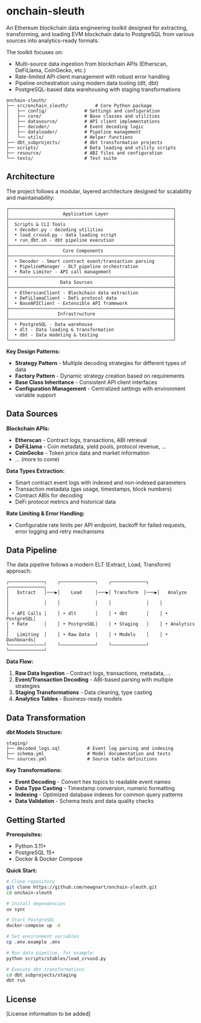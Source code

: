 # onchain-sleuth
An Ethereum blockchain data engineering toolkit designed for extracting, transforming, and loading EVM blockchain data to PostgreSQL from various sources into analytics-ready formats.

The toolkit focuses on:

- Multi-source data ingestion from blockchain APIs (Etherscan, DeFiLlama, CoinGecko, etc.)
- Rate-limited API client management with robust error handling
- Pipeline orchestration using modern data tooling (dlt, dbt)
- PostgreSQL-based data warehousing with staging transformations

```
onchain-sleuth/
├── src/onchain_sleuth/          # Core Python package
│   ├── config/              # Settings and configuration
│   ├── core/                # Base classes and utilities
│   ├── datasource/          # API client implementations
│   ├── decoder/             # Event decoding logic
│   ├── dataloader/          # Pipeline management
│   └── utils/               # Helper functions
├── dbt_subprojects/         # dbt transformation projects
├── scripts/                 # Data loading and utility scripts
├── resource/                # ABI files and configuration
└── tests/                   # Test suite
```
## Architecture

The project follows a modular, layered architecture designed for scalability and maintainability:

```
┌─────────────────────────────────────────────────────────────┐
│                    Application Layer                        │
├─────────────────────────────────────────────────────────────┤
│  Scripts & CLI Tools                                        │
│  • decoder.py - decoding utilities                          │
│  • load_crvusd.py - data loading script                     │
│  • run_dbt.sh - dbt pipeline execution                      │
├─────────────────────────────────────────────────────────────┤
│                    Core Components                          │
├─────────────────────────────────────────────────────────────┤
│  • Decoder - Smart contract event/transaction parsing       │
│  • PipelineManager - DLT pipeline orchestration             │
│  • Rate Limiter - API call management                       │
├─────────────────────────────────────────────────────────────┤
│                   Data Sources                              │
├─────────────────────────────────────────────────────────────┤
│  • EtherscanClient - Blockchain data extraction             │
│  • DeFiLlamaClient - DeFi protocol data                     │
│  • BaseAPIClient - Extensible API framework                 │
├─────────────────────────────────────────────────────────────┤
│                  Infrastructure                             │
├─────────────────────────────────────────────────────────────┤
│  • PostgreSQL - Data warehouse                              │
│  • dlt - Data loading & transformation                      │
│  • dbt - Data modeling & testing                            │
└─────────────────────────────────────────────────────────────┘
```

**Key Design Patterns:**
- **Strategy Pattern** - Multiple decoding strategies for different types of data
- **Factory Pattern** - Dynamic strategy creation based on requirements
- **Base Class Inheritance** - Consistent API client interfaces
- **Configuration Management** - Centralized settings with environment variable support

## Data Sources

**Blockchain APIs:**
- **Etherscan** - Contract logs, transactions, ABI retrieval
- **DeFiLlama** - Coin metadata, yield pools, protocol revenue, ...
- **CoinGecko** - Token price data and market information
- ... (more to come)

**Data Types Extraction:**
- Smart contract event logs with indexed and non-indexed parameters
- Transaction metadata (gas usage, timestamps, block numbers)
- Contract ABIs for decoding
- DeFi protocol metrics and historical data

**Rate Limiting & Error Handling:**
- Configurable rate limits per API endpoint, backoff for failed requests, error logging and retry mechanisms

## Data Pipeline

The data pipeline follows a modern ELT (Extract, Load, Transform) approach:

```
┌─────────────┐    ┌─────────────┐    ┌─────────────┐    ┌─────────────┐
│   Extract   │───▶│    Load     │───▶│ Transform  │───▶│   Analyze   │
│             │    │             │    │             │    │             │
│ • API Calls │    │ • dlt       │    │ • dbt       │    │ • PostgreSQL│
│ • Rate      │    │ • PostgreSQL│    │ • Staging   │    │ • Analytics │
│   Limiting  │    │ • Raw Data  │    │ • Models    │    │ • Dashboards│
└─────────────┘    └─────────────┘    └─────────────┘    └─────────────┘
```

**Data Flow:**
1. **Raw Data Ingestion** - Contract logs, transactions, metadata, ...
2. **Event/Transaction Decoding** - ABI-based parsing with multiple strategies
3. **Staging Transformations** - Data cleaning, type casting
4. **Analytics Tables** - Business-ready models

## Data Transformation

**dbt Models Structure:**
```
staging/
├── decoded_logs.sql          # Event log parsing and indexing
├── schema.yml                # Model documentation and tests
└── sources.yml               # Source table definitions
```

**Key Transformations:**
- **Event Decoding** - Convert hex topics to readable event names
- **Data Type Casting** - Timestamp conversion, numeric formatting
- **Indexing** - Optimized database indexes for common query patterns
- **Data Validation** - Schema tests and data quality checks


## Getting Started

**Prerequisites:**
- Python 3.11+
- PostgreSQL 15+
- Docker & Docker Compose

**Quick Start:**
```bash
# Clone repository
git clone https://github.com/newgnart/onchain-sleuth.git
cd onchain-sleuth

# Install dependencies
uv sync

# Start PostgreSQL
docker-compose up -d

# Set environment variables
cp .env.example .env

# Run data pipeline, for example:
python scripts/stables/load_crvusd.py

# Execute dbt transformations
cd dbt_subprojects/staging
dbt run
```


## License

[License information to be added]

